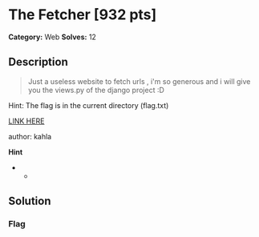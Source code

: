 # The Fetcher [932 pts]

**Category:** Web
**Solves:** 12

## Description
>Just a useless website to fetch urls , i'm so generous and i will give you the views.py of the django project :D 

Hint: The flag is in the current directory (flag.txt)

<a href="http://54.164.62.100:8030/"> LINK HERE </a>

author: kahla

**Hint**
* -

## Solution

### Flag

